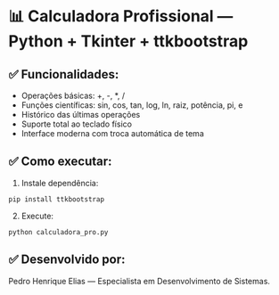 
# 📊 Calculadora Profissional — Python + Tkinter + ttkbootstrap

## ✅ Funcionalidades:
- Operações básicas: +, -, *, /
- Funções científicas: sin, cos, tan, log, ln, raiz, potência, pi, e
- Histórico das últimas operações
- Suporte total ao teclado físico
- Interface moderna com troca automática de tema

## ✅ Como executar:
1. Instale dependência:
```
pip install ttkbootstrap
```
2. Execute:
```
python calculadora_pro.py
```

## ✅ Desenvolvido por:
Pedro Henrique Elias — Especialista em Desenvolvimento de Sistemas.
